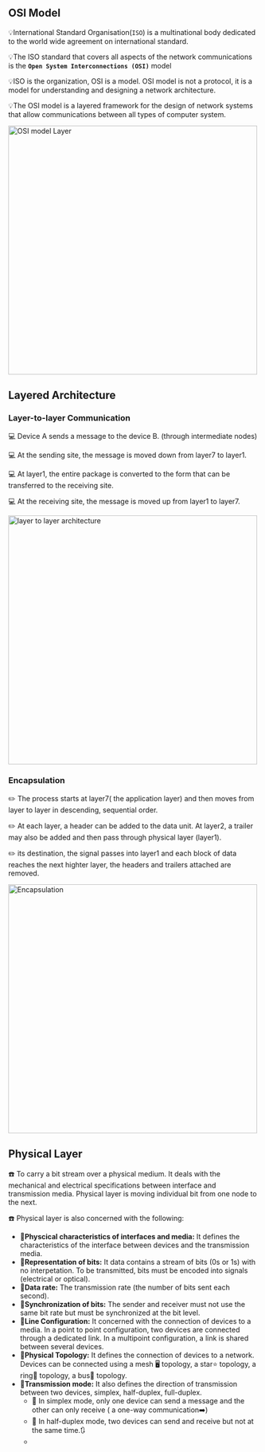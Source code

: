 ## OSI Model

💡International Standard Organisation(`ISO`) is a multinational body dedicated to the world wide agreement on international standard.

💡The ISO standard that covers all aspects of the network communications is the **`Open System Interconnections (OSI)`** model

💡ISO is the organization, OSI is a model. OSI model is not a protocol, it is a model for understanding and designing a network architecture.

💡The OSI model is a layered framework for the design of network systems that allow communications between all types of computer system.

<img src="https://github.com/yoon-thiri04/computer-network-lectures/assets/152978538/3807d5bd-4c57-4cef-bb1b-3baebea437e3" alt="OSI model Layer" width="500" text-align="center" />


## Layered Architecture
### Layer-to-layer Communication
💻 Device A sends a message to the device B. (through intermediate nodes)

💻 At the sending site, the message is moved down from layer7 to layer1.

💻 At layer1, the entire package is converted to the form that can be transferred to the receiving site.

💻 At the receiving site, the message is moved up from layer1 to layer7.

<img src="https://github.com/yoon-thiri04/computer-network-lectures/assets/152978538/f490b78d-c6a4-4de1-8863-5cdeba44b3e9" alt="layer to layer architecture" width="500"/>

### Encapsulation
✏️ The process starts at layer7( the application layer) and then moves from layer to layer in descending, sequential order.

✏️ At each layer, a header can be added to the data unit. At layer2, a trailer may also be added and then pass through physical layer (layer1).

✏️ its destination, the signal passes into layer1 and each block of data reaches the next highter layer, the headers and trailers attached are removed.

<img src="https://github.com/yoon-thiri04/computer-network-lectures/assets/152978538/48937219-480f-4b29-9f20-d941e921c3a4" alt="Encapsulation" width=500/>


## Physical Layer

☎️ To carry a bit stream over a physical medium. It deals with the mechanical and electrical specifications between interface and transmission media. Physical
layer is moving individual bit from one node to the next.

☎️ Physical layer is also concerned with the following:

   - 🥤**Physcical characteristics of interfaces and media:** It defines the characteristics of the interface between devices and the transmission media.
   - 🥤**Representation of bits:** It data contains a stream of bits (0s or 1s) with no interpetation. To be transmitted, bits must be encoded into signals (electrical or optical).
   - 🥤**Data rate:** The transmission rate (the number of bits sent each second).
   - 🥤**Synchronization of bits:** The sender and receiver must not use the same bit rate but must be synchronized at the bit level.
   - 🥤**Line Configuration:** It concerned with the connection of devices to a media. In a point to point configuration, two devices are connected through a dedicated link. In a multipoint configuration, a link is shared between several devices.
   - 🥤**Physical Topology:** It defines the connection of devices to a network. Devices can be connected using a mesh 🖥️ topology, a star⭐ topology, a ring💍 topology, a bus🚌 topology.
   - 🥤**Transmission mode:** It also defines the direction of transmission between two devices, simplex, half-duplex, full-duplex.
      - 👤 In simplex mode, only one device can send a message and the other can only receive ( a one-way communication➡️)
      - 👥 In half-duplex mode, two devices can send and receive but not at the same time.🔃
      - 
   



